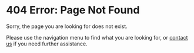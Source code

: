 # 404 Error: Page Not Found

Sorry, the page you are looking for does not exist.

Please use the navigation menu to find what you are looking for, or [contact us](contact.html) if you need further assistance.

